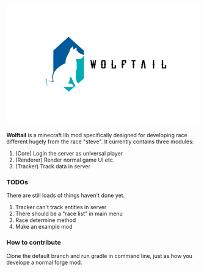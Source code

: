 ![Wolftail Logo](logo.png)

**Wolftail** is a minecraft lib mod specifically designed for developing race different hugely from the race "steve". It currently contains three modules:
1. (Core) Login the server as universal player
2. (Renderer) Render normal game UI etc.
3. (Tracker) Track data in server

### TODOs

There are still loads of things haven't done yet.
1. Tracker can't track entities in server
2. There should be a "race list" in main menu
3. Race determine method
4. Make an example mod

### How to contribute

Clone the default branch and run gradle in command line, just as how you develope a normal forge mod.
